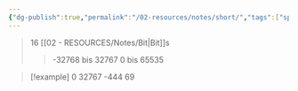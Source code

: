 ```yaml
---
{"dg-publish":true,"permalink":"/02-resources/notes/short/","tags":["speicher","code"],"noteIcon":"","updated":"2025-08-26T16:35:07.518+02:00"}
---
```


>16 [[02 - RESOURCES/Notes/Bit\|Bit]]s
>>-32768 bis 32767
>>0 bis 65535

>[!example] 
>0
>32767
>-444
>69



